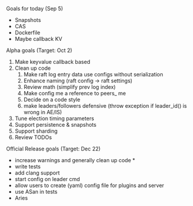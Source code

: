 Goals for today (Sep 5)

* Snapshots
* CAS
* Dockerfile
* Maybe callback KV

Alpha goals (Target: Oct 2)

1. Make keyvalue callback based
2. Clean up code
   1. Make raft log entry data use configs without serialization
   2. Enhance naming (raft config -> raft settings)
   3. Review math (simplify prev log index)
   4. Make config me a reference to peers_ me
   5. Decide on a code style
   6. make leaders/followers defensive (throw exception if leader_id() is wrong in AE/IS)
3. Tune election timing parameters
4. Support persistence & snapshots
5. Support sharding
6. Review TODOs

Official Release goals (Target: Dec 22)

* increase warnings and generally clean up code
   *
* write tests
* add clang support
* start config on leader cmd
* allow users to create (yaml) config file for plugins and server
* use ASan in tests
* Aries